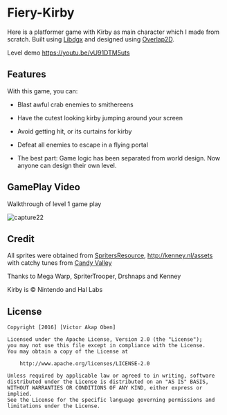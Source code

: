 # Fiery-Kirby
Here is a platformer game with Kirby as main character which I made from scratch. Built using [Libdgx](https://libgdx.badlogicgames.com/) and designed using [Overlap2D](http://overlap2d.com/).

Level demo https://youtu.be/vU91DTM5uts

## Features
With this game, you can:

* Blast awful crab enemies to smithereens

* Have the cutest looking kirby jumping around your screen

* Avoid getting hit, or its curtains for kirby

* Defeat all enemies to escape in a flying portal

* The best part: Game logic has been separated from world design. Now anyone can design their own level.

## GamePlay Video
Walkthrough of level 1 game play

![capture22](https://cloud.githubusercontent.com/assets/12980868/18617141/faade444-7d96-11e6-84fe-885318724712.gif)

## Credit
All sprites were obtained from [SpritersResource](http://www.spriters-resource.com/), http://kenney.nl/assets with catchy tunes from [Candy Valley](http://www.playonloop.com/2015-music-loops/candy-valley/)

Thanks to Mega Warp, SpriterTrooper, Drshnaps and Kenney

Kirby is © Nintendo and Hal Labs

## License
```
Copyright [2016] [Victor Akap Oben]

Licensed under the Apache License, Version 2.0 (the "License");
you may not use this file except in compliance with the License.
You may obtain a copy of the License at

    http://www.apache.org/licenses/LICENSE-2.0

Unless required by applicable law or agreed to in writing, software
distributed under the License is distributed on an "AS IS" BASIS,
WITHOUT WARRANTIES OR CONDITIONS OF ANY KIND, either express or implied.
See the License for the specific language governing permissions and
limitations under the License.
```
